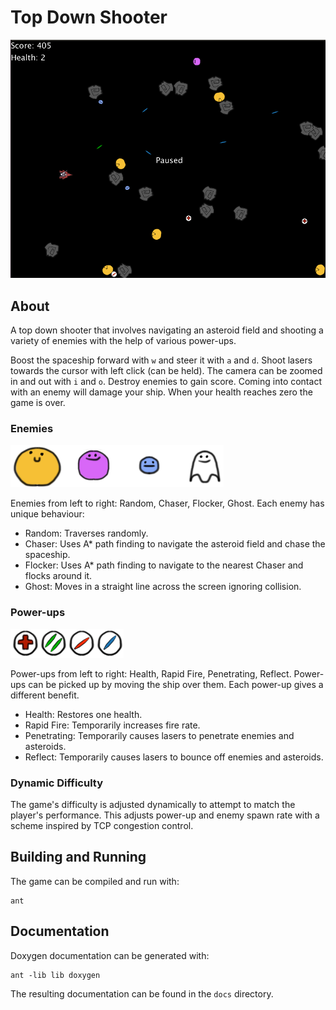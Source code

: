 # Top Down Shooter 

![](data/paused.png)

## About
A top down shooter that involves navigating an asteroid field and shooting 
a variety of enemies with the help of various power-ups.

Boost the spaceship forward with `w` and steer it with `a` and `d`.
Shoot lasers towards the cursor with left click (can be held). The 
camera can be zoomed in and out with `i` and `o`.  Destroy enemies 
to gain score. Coming into contact with an enemy will damage your
ship. When your health reaches zero the game is over.

### Enemies
![](data/enemies.png)

Enemies from left to right: Random, Chaser, Flocker, Ghost.
Each enemy has unique behaviour:
* Random: Traverses randomly.
* Chaser: Uses A\* path finding to navigate the asteroid field and chase the spaceship.
* Flocker: Uses A\* path finding to navigate to the nearest Chaser and flocks around it.
* Ghost: Moves in a straight line across the screen ignoring collision.

### Power-ups
![](data/powerup.png)

Power-ups from left to right: Health, Rapid Fire, Penetrating, Reflect.
Power-ups can be picked up by moving the ship over them. Each power-up
gives a different benefit.
* Health: Restores one health.
* Rapid Fire: Temporarily increases fire rate.
* Penetrating: Temporarily causes lasers to penetrate enemies and asteroids.
* Reflect: Temporarily causes lasers to bounce off enemies and asteroids.


### Dynamic Difficulty
The game's difficulty is adjusted dynamically to attempt to match the player's
performance. This adjusts power-up and enemy spawn rate with a scheme inspired 
by TCP congestion control.

## Building and Running
The game can be compiled and run with:

```
ant
```

## Documentation
Doxygen documentation can be generated with:

```
ant -lib lib doxygen
```

The resulting documentation can be found in the `docs` directory.
